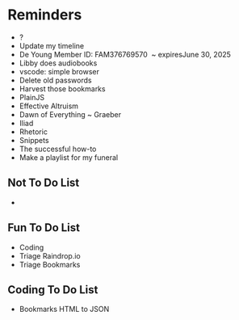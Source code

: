 # Reminders

* ?
* Update my timeline
* De Young Member ID: FAM376769570  ~ expiresJune 30, 2025
* Libby does audiobooks
* vscode: simple browser
* Delete old passwords
* Harvest those bookmarks
* PlainJS
* Effective Altruism
* Dawn of Everything ~ Graeber
* Iliad
* Rhetoric
* Snippets
* The successful how-to
* Make a playlist for my funeral

## Not To Do List

*

## Fun To Do List

* Coding
* Triage Raindrop.io
* Triage Bookmarks

## Coding To Do List

* Bookmarks HTML to JSON
